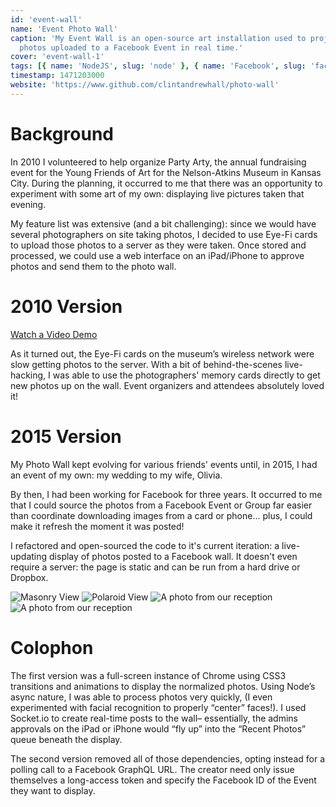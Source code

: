 ```yaml
---
id: 'event-wall'
name: 'Event Photo Wall'
caption: 'My Event Wall is an open-source art installation used to project
  photos uploaded to a Facebook Event in real time.'
cover: 'event-wall-1'
tags: [{ name: 'NodeJS', slug: 'node' }, { name: 'Facebook', slug: 'facebook' }]
timestamp: 1471203000
website: 'https://www.github.com/clintandrewhall/photo-wall'
---
```


# Background

In 2010 I volunteered to help organize Party Arty, the annual fundraising event
for the Young Friends of Art for the Nelson-Atkins Museum in Kansas City. During
the planning, it occurred to me that there was an opportunity to experiment with
some art of my own: displaying live pictures taken that evening.

My feature list was extensive (and a bit challenging): since we would have
several photographers on site taking photos, I decided to use Eye-Fi cards to
upload those photos to a server as they were taken. Once stored and processed,
we could use a web interface on an iPad/iPhone to approve photos and send them
to the photo wall.

# 2010 Version

[Watch a Video Demo](http://www.youtube.com/watch?v=VZLN7TtUVx4)

As it turned out, the Eye-Fi cards on the museum’s wireless network were slow
getting photos to the server. With a bit of behind-the-scenes live-hacking, I
was able to use the photographers' memory cards directly to get new photos up on
the wall. Event organizers and attendees absolutely loved it!

# 2015 Version

My Photo Wall kept evolving for various friends' events until, in 2015, I had an
event of my own: my wedding to my wife, Olivia.

By then, I had been working for Facebook for three years. It occurred to me that
I could source the photos from a Facebook Event or Group far easier than
coordinate downloading images from a card or phone... plus, I could make it
refresh the moment it was posted!

I refactored and open-sourced the code to it's current iteration: a
live-updating display of photos posted to a Facebook wall. It doesn't even
require a server: the page is static and can be run from a hard drive or
Dropbox.

![Masonry View](/images/portfolio/event-wall-1.jpg)
![Polaroid View](/images/portfolio/event-wall-2.jpg)
![A photo from our reception](/images/portfolio/event-wall-3.jpg)
![A photo from our reception](/images/portfolio/event-wall-4.jpg)

# Colophon

The first version was a full-screen instance of Chrome using CSS3 transitions
and animations to display the normalized photos. Using Node’s async nature, I
was able to process photos very quickly, (I even experimented with facial
recognition to properly “center” faces!). I used Socket.io to create real-time
posts to the wall– essentially, the admins approvals on the iPad or iPhone would
“fly up” into the “Recent Photos” queue beneath the display.

The second version removed all of those dependencies, opting instead for a
polling call to a Facebook GraphQL URL. The creator need only issue themselves
a long-access token and specify the Facebook ID of the Event they want to
display.
